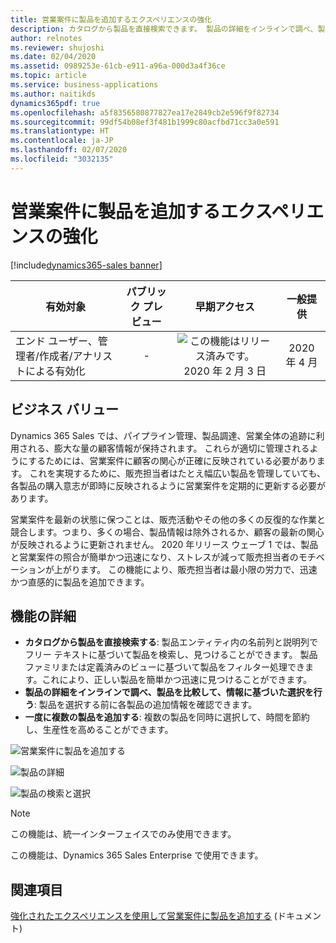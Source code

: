 ```yaml
---
title: 営業案件に製品を追加するエクスペリエンスの強化
description: カタログから製品を直接検索できます。 製品の詳細をインラインで調べ、製品を比較して、情報に基づいた選択を行うことができます。 一度に複数の製品を追加できます。
author: relnotes
ms.reviewer: shujoshi
ms.date: 02/04/2020
ms.assetid: 0989253e-61cb-e911-a96a-000d3a4f36ce
ms.topic: article
ms.service: business-applications
ms.author: naitikds
dynamics365pdf: true
ms.openlocfilehash: a5f8356580877827ea17e2849cb2e596f9f82734
ms.sourcegitcommit: 99df54b08ef3f481b1999c80acfbd71cc3a0e591
ms.translationtype: HT
ms.contentlocale: ja-JP
ms.lasthandoff: 02/07/2020
ms.locfileid: "3032135"
---
```

# <a name="enhanced-experience-for-adding-products-to-opportunities"></a>営業案件に製品を追加するエクスペリエンスの強化
[!include[dynamics365-sales banner](../includes/dynamics365-sales.md)]

| 有効対象    |  パブリック プレビュー | 早期アクセス | 一般提供 | 
| ---------- | :----------: |:----------: |:----------: |
|エンド ユーザー、管理者/作成者/アナリストによる有効化|-|![この機能はリリース済みです。](/dynamics365-release-plan/media/green-checkmark.png "この機能はリリース済みです。") 2020 年 2 月 3 日| 2020 年 4 月|


## <a name="business-value"></a>ビジネス バリュー
<!-- bv start -->
Dynamics 365 Sales では、パイプライン管理、製品調達、営業全体の追跡に利用される、膨大な量の顧客情報が保持されます。 これらが適切に管理されるようにするためには、営業案件に顧客の関心が正確に反映されている必要があります。 これを実現するために、販売担当者はたとえ幅広い製品を管理していても、各製品の購入意志が即時に反映されるように営業案件を定期的に更新する必要があります。 

営業案件を最新の状態に保つことは、販売活動やその他の多くの反復的な作業と競合します。つまり、多くの場合、製品情報は除外されるか、顧客の最新の関心が反映されるように更新されません。 2020 年リリース ウェーブ 1 では、製品と営業案件の照合が簡単かつ迅速になり、ストレスが減って販売担当者のモチベーションが上がります。 この機能により、販売担当者は最小限の労力で、迅速かつ直感的に製品を追加できます。
<!-- bv end -->



## <a name="feature-details"></a>機能の詳細
<!--feature detail start -->
- **カタログから製品を直接検索する**: 製品エンティティ内の名前列と説明列でフリー テキストに基づいて製品を検索し、見つけることができます。 製品ファミリまたは定義済みのビューに基づいて製品をフィルター処理できます。これにより、正しい製品を簡単かつ迅速に見つけることができます。
- **製品の詳細をインラインで調べ、製品を比較して、情報に基づいた選択を行う**: 製品を選択する前に各製品の追加情報を確認できます。
- **一度に複数の製品を追加する**: 複数の製品を同時に選択して、時間を節約し、生産性を高めることができます。
<!--feature detail end -->

![営業案件に製品を追加する](media/add-products-opportunity.png "営業案件に製品を追加する")
<!-- Picture 1 -->
![製品の詳細](media/product-details.png "製品の詳細")
<!-- Picture 2 -->
![製品の検索と選択](media/search-select-products.png "製品の検索と選択")
<!-- Picture 3 -->

> [!NOTE]
> この機能は、統一インターフェイスでのみ使用できます。 
>
> この機能は、Dynamics 365 Sales Enterprise で使用できます。







## <a name="see-also"></a>関連項目

[強化されたエクスペリエンスを使用して営業案件に製品を追加する](https://docs.microsoft.com/dynamics365/sales-enterprise/add-products-enhanced-experience) (ドキュメント)

